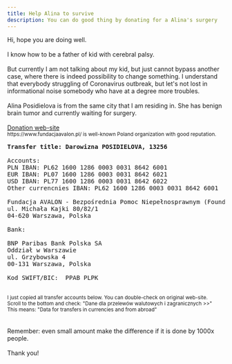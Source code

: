 ```yaml
---
title: Help Alina to survive  
description: You can do good thing by donating for a Alina's surgery
---
```


<div class="charitytext">
Hi, hope you are doing well.<br>
<br>
I know how to be a father of kid with cerebral palsy.<br>
<br>
But currently I am not talking about my kid, but just cannot bypass another case, 
where there is indeed possibility to change something.
I understand that everybody struggling of Coronavirus outbreak, 
but let's not lost in informational noise somebody 
who have at a degree more troubles.  

<br>
<br>
Alina Posidielova is from the same city that I am residing in.
She has benign brain tumor and currently waiting for surgery.
 
<a img="https://www.fundacjaavalon.pl/uploads/images/alina_posidielova_13256.jpg" />

<br>
<br>
<a href="https://www.fundacjaavalon.pl/nasi_beneficjenci/alina_posidielova_13256.html">Donation web-site</a>

<small>
<br>
https://www.fundacjaavalon.pl/ is well-known Poland organization with good reputation. 
</small>

<pre>
<b>Transfer title: Darowizna POSIDIELOVA, 13256</b> 

Accounts:
PLN IBAN: PL62 1600 1286 0003 0031 8642 6001
EUR IBAN: PL07 1600 1286 0003 0031 8642 6021
USD IBAN: PL77 1600 1286 0003 0031 8642 6022
Other currencnies IBAN: PL62 1600 1286 0003 0031 8642 6001

Fundacja AVALON - Bezpośrednia Pomoc Niepełnosprawnym (Foundation AVALON - direct help to impaired people)
ul. Michała Kajki 80/82/1
04-620 Warszawa, Polska

Bank:

BNP Paribas Bank Polska SA
Oddział w Warszawie
ul. Grzybowska 4 
00-131 Warszawa, Polska

Kod SWIFT/BIC:  PPAB PLPK 
</pre>

<br>
<small>
I just copied all transfer accounts below. You can double-check on original web-site.<br>
Scroll to the bottom and check: "Dane dla przelewów walutowych i zagranicznych >>"<br>
This means: "Data for transfers in currencies and from abroad"<br>
</small>
<br>

<br>
Remember: even small amount make the difference if it is done by 1000x people.<br>
<br>
Thank you!
</div>
